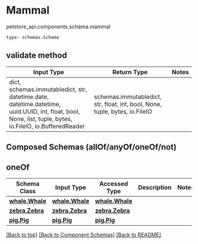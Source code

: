 # Mammal
petstore_api.components.schema.mammal
```
type: schemas.Schema
```

## validate method
Input Type | Return Type | Notes
------------ | ------------- | -------------
dict, schemas.immutabledict, str, datetime.date, datetime.datetime, uuid.UUID, int, float, bool, None, list, tuple, bytes, io.FileIO, io.BufferedReader | schemas.immutabledict, str, float, int, bool, None, tuple, bytes, io.FileIO |

## Composed Schemas (allOf/anyOf/oneOf/not)
## oneOf
Schema Class | Input Type | Accessed Type | Description | Notes
------------ | ---------- | ------------- | ----------- | -----
[**whale.Whale**](whale.md) | [**whale.Whale**](whale.md) | [**whale.Whale**](whale.md) |  |
[**zebra.Zebra**](zebra.md) | [**zebra.Zebra**](zebra.md) | [**zebra.Zebra**](zebra.md) |  |
[**pig.Pig**](pig.md) | [**pig.Pig**](pig.md) | [**pig.Pig**](pig.md) |  |

[[Back to top]](#top) [[Back to Component Schemas]](../../../README.md#Component-Schemas) [[Back to README]](../../../README.md)

